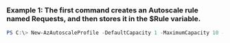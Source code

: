 ### Example 1: The first command creates an Autoscale rule named Requests, and then stores it in the $Rule variable.
```powershell
PS C:\> New-AzAutoscaleProfile -DefaultCapacity 1 -MaximumCapacity 10 -MinimumCapacity 1 -Name Profile01 -Rule $Rule
```

